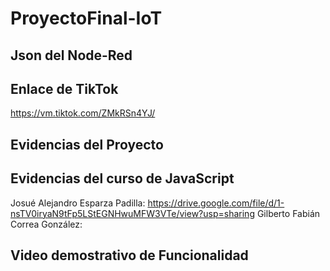 # ProyectoFinal-IoT


## Json del Node-Red


## Enlace de TikTok
https://vm.tiktok.com/ZMkRSn4YJ/

## Evidencias del Proyecto


## Evidencias del curso de JavaScript
Josué Alejandro Esparza Padilla: https://drive.google.com/file/d/1-nsTV0iryaN9tFp5LStEGNHwuMFW3VTe/view?usp=sharing
Gilberto Fabián Correa González: 

## Video demostrativo de Funcionalidad



